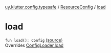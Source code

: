 [uy.klutter.config.typesafe](../index.md) / [ResourceConfig](index.md) / [load](.)


# load
<code>fun load(): Config</code> [(source)](https://github.com/kohesive/klutter/blob/master/config-typesafe-jdk6/src/main/kotlin/uy/klutter/config/typesafe/ConfigLoading.kt#L119)<br/>Overrides [ConfigLoader.load](../-config-loader/load.md)



